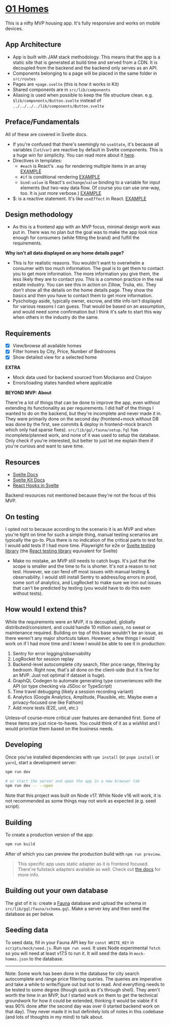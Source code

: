 # [O1 Homes](https://o1homes.netlify.app/)

This is a nifty MVP housing app. It's fully responsive and works on mobile devices.

## App Architecture

- App is built with JAM stack methodology. This means that the app is a static site that is generated at build time and served from a CDN. It is decoupled from the backend and the backend only serves as an API.
- Components belonging to a page will be placed in the same folder in `src/routes`
- Pages are `+page.svelte` (this is how it works in Kit)
- Shared components are in `src/lib/components`
- Aliasing is used when possible to keep the file structure clean. e.g. `$lib/components/Button.svelte` instead of `../../../../lib/components/Button.svelte`

## Preface/Fundamentals

All of these are covered in Svelte docs.

- If you're confused that there's seemingly no `useState`, it's because all variables (`let`/`var`) are reactive by default in Svelte components. This is a huge win for simplicity. You can read more about it [here](https://svelte.dev/tutorial/reactive-declarations).
- Directives in templates:
  - `#each` is React's `.map` for rendering multiple items in an array [EXAMPLE](https://github.com/armchair-traveller/o1-homes/blob/2e2f033cc77b5307e52fd5a62f788477a9278909/src/routes/%2Bpage.svelte#L76-L88)
  - `#if` is conditional rendering [EXAMPLE](https://github.com/armchair-traveller/o1-homes/blob/2e2f033cc77b5307e52fd5a62f788477a9278909/src/routes/home/%5Bid%5D/HomeDetails.svelte#L73-L76)
  - `bind:value` is React's `onChange`/`value` binding to a variable for input elements (but two-way data flow. Of course you can use one-way, too. It is just more verbose.) [EXAMPLE](https://github.com/armchair-traveller/o1-homes/blob/859a9c06b4eced26a4254de4813487d85b8dfb58/src/routes/Filters.svelte#L99-L107)
- $: is a reactive statement. It's like `useEffect` in React. [EXAMPLE](https://github.com/armchair-traveller/o1-homes/blob/859a9c06b4eced26a4254de4813487d85b8dfb58/src/routes/Filters.svelte#L30-L34)

## Design methodology

- As this is a frontend app with an MVP focus, minimal design work was put in. There was no plan but the goal was to make the app look nice enough for consumers (while fitting the brand) and fulfill the requirements.

**Why isn't all data displayed on any home details page?**

- This is for realistic reasons. You wouldn't want to overwhelm a consumer with too much information. The goal is to get them to contact you to get more information. The more information you give them, the less likely they are to contact you. This is a common practice in the real estate industry. You can see this in action on Zillow, Trulia, etc. They don't show all the details on the home details page. They show the basics and then you have to contact them to get more information.
- Pyschology aside, typically owner, escrow, and title info isn't displayed for various reasons I can guess. That would be based on an assumption, and would need some confirmation but I think it's safe to start this way when others in the industry do the same.

## Requirements

- [x] View/browse all available homes
- [x] Filter homes by City, Price, Number of Bedrooms
- [x] Show detailed view for a selected home

**EXTRA**

- Mock data used for backend sourced from Mockaroo and Craiyon
- Errors/loading states handled where applicable

**BEYOND MVP: About**

There're a lot of things that can be done to improve the app, even without extending its functionality as per requirements. I did half of the things I wanted to do on the backend, but they're incomplete and never made it in. They were primarily done on the second day (frontend+mock without DB was done by the first, see commits & deploy in frontend-mock branch which only had sparse fixes). `src/lib/gql/fauna/setup.fql` has incomplete/planned work, and none of it was used to setup the database. Only check if you're interested, but better to just let me explain them if you're curious and want to save time.

## Resources

- [Svelte Docs](https://svelte.dev/docs)
- [Svelte Kit Docs](https://kit.svelte.dev/docs)
- [React Hooks in Svelte](https://github.com/joshnuss/react-hooks-in-svelte)

Backend resources not mentioned because they're not the focus of this MVP.

## On testing

I opted not to because according to the scenario it is an MVP and when you're tight on time for such a simple thing, manual testing scenarios are typically the go-to. Plus there is no indication of the critical parts to test for. I would add tests if I had more time. Playwright for e2e or [Svelte testing library](https://testing-library.com/docs/svelte-testing-library/intro/) (the [React testing library](https://testing-library.com/docs/react-testing-library/intro/) equivalent for Svelte)

- Make no mistake, an MVP still needs to catch bugs. It's just that the scope is smaller and the time to fix is shorter. It's not a reason to not test. However, we can fend off most issues with manual testing & observability. I would still install Sentry to address/log errors in prod, some sort of analytics, and LogRocket to make sure we iron out issues that can't be predicted by testing (you would have to do this even without tests).

## How would I extend this?

While the requirements were an MVP, it is decoupled, globally distributed/consistent, and could handle 10 million users, no sweat or maintenance required. Building on top of this base wouldn't be an issue, as there weren't any major shortcuts taken. However, a few things I would work on if I had more time and I knew I would be able to see it in production:

1. Sentry for error logging/observability
2. LogRocket for session replay
3. Backend-level autocomplete city search, filter price range, filtering by bedroom. Right now, that's all done on the client-side (but it is fine for an MVP. Just not optimal if dataset is huge).
4. GraphQL Codegen to automate generating type conveniences with the API (or type checking via JSDoc or TypeScript)
5. Time travel debugging (likely a session recording variant)
6. Analytics (Google Analytics, Amplitude, Plausible, etc. Maybe even a privacy-focused one like Fathom)
7. Add more tests (E2E, unit, etc.)

Unless–of course–more critical user features are demanded first. Some of these items are just nice-to-haves. You could think of it as a wishlist and I would prioritize them based on the business needs.

## Developing

Once you've installed dependencies with `npm install` (or `pnpm install` or `yarn`), start a development server:

```bash
npm run dev

# or start the server and open the app in a new browser tab
npm run dev -- --open
```

Note that this project was built on Node v17. While Node v16 will work, it is not recommended as some things may not work as expected (e.g. seed script).

## Building

To create a production version of the app:

```bash
npm run build
```

After of which you can preview the production build with `npm run preview`.

> This specific app uses static adapter as it is frontend focused. There're fullstack adapters available as well. Check out [the docs](https://kit.svelte.dev/docs/adapters) for more info.

## Building out your own database

The gist of it is: create a [Fauna](https://fauna.com/) database and upload the schema in `src/lib/gql/fauna/schema.gql`. Make a server key and then seed the database as per below.

## Seeding data

To seed data, fill in your Fauna API key for `const WRITE_KEY` in `scripts/mock/seed.js`. Run `npm run seed`. It uses Node experimental `fetch` so you will need at least v17.5 to run it. It will seed the data in `mock-homes.json` to the database.

---

Note: Some work has been done in the database for city search autocomplete and range price filtering queries. The queries are imperative and take a while to write/figure out but not to read. And everything needs to be tested to some degree (though quick as it's through shell). They aren't worth the time in an MVP, but I started work on them to get the technical groundwork for how it could be extended, thinking it would be viable if it was 90% done after the second day was over (I started backend work on that day). They never made it in but definitely lots of notes in this codebase (and lots of thoughts in my mind) to talk about.
